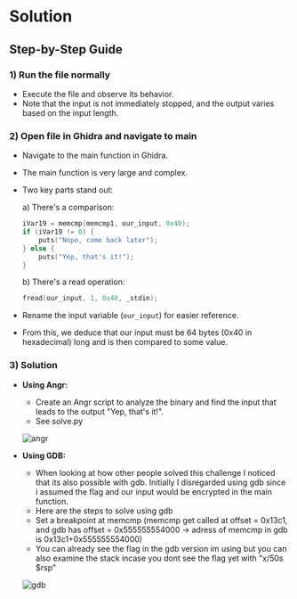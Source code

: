 # Solution

## Step-by-Step Guide

### 1) Run the file normally

- Execute the file and observe its behavior.
- Note that the input is not immediately stopped, and the output varies based on the input length.

### 2) Open file in Ghidra and navigate to main

- Navigate to the main function in Ghidra.
- The main function is very large and complex.
- Two key parts stand out:

  a) There's a comparison:
     ```c
     iVar19 = memcmp(memcmp1, our_input, 0x40);
     if (iVar19 != 0) {
         puts("Nope, come back later");
     } else {
         puts("Yep, that's it!");
     }
     ```

  b) There's a read operation:
     ```c
     fread(our_input, 1, 0x40, _stdin);
     ```

- Rename the input variable (`our_input`) for easier reference.
- From this, we deduce that our input must be 64 bytes (0x40 in hexadecimal) long and is then compared to some value.

### 3) Solution

- **Using Angr:**
  - Create an Angr script to analyze the binary and find the input that leads to the output "Yep, that's it!".
  - See solve.py
    
  ![angr](https://github.com/HenriMertens/PICOGYM/assets/149707229/85555b77-a0dc-43ef-ba9f-70e19a05168a)

- **Using GDB:**
  - When looking at how other people solved this challenge I noticed that its also possible with gdb. Initially I disregarded using gdb since i assumed the flag and our input would be encrypted in the main function.
  - Here are the steps to solve using gdb
  - Set a breakpoint at memcmp (memcmp get called at offset = 0x13c1, and gdb has offset = 0x555555554000 -> adress of memcmp in gdb is 0x13c1+0x555555554000)
  - You can already see the flag in the gdb version im using but you can also examine the stack incase you dont see the flag yet with "x/50s $rsp"

    
  ![gdb](https://github.com/HenriMertens/PICOGYM/assets/149707229/f137ab5a-ba10-448d-8cfe-0695684a7860)

